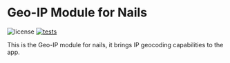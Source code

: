 # Geo-IP Module for Nails

![license](https://img.shields.io/badge/license-MIT-green.svg)
[![tests](https://github.com/nails/module-geo-ip/actions/workflows/build_and_test.yml/badge.svg)](https://github.com/nails/module-geo-ip/actions)

This is the Geo-IP module for nails, it brings IP geocoding capabilities to the app.
